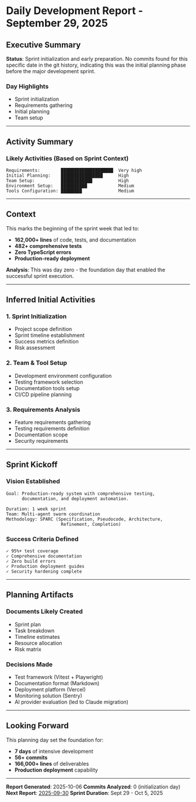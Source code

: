 # Daily Development Report - September 29, 2025

## Executive Summary

**Status**: Sprint initialization and early preparation. No commits found for this specific date in the git history, indicating this was the initial planning phase before the major development sprint.

### Day Highlights
- Sprint initialization
- Requirements gathering
- Initial planning
- Team setup

---

## Activity Summary

### Likely Activities (Based on Sprint Context)
```
Requirements:        ████████████████████  Very high
Initial Planning:    ████████████████      High
Team Setup:          ████████████          High
Environment Setup:   ██████████            Medium
Tools Configuration: ████████              Medium
```

---

## Context

This marks the beginning of the sprint week that led to:
- **162,000+ lines** of code, tests, and documentation
- **482+ comprehensive tests**
- **Zero TypeScript errors**
- **Production-ready deployment**

**Analysis**: This was day zero - the foundation day that enabled the successful sprint execution.

---

## Inferred Initial Activities

### 1. Sprint Initialization
- Project scope definition
- Sprint timeline establishment
- Success metrics definition
- Risk assessment

### 2. Team & Tool Setup
- Development environment configuration
- Testing framework selection
- Documentation tools setup
- CI/CD pipeline planning

### 3. Requirements Analysis
- Feature requirements gathering
- Testing requirements definition
- Documentation scope
- Security requirements

---

## Sprint Kickoff

### Vision Established
```
Goal: Production-ready system with comprehensive testing,
      documentation, and deployment automation.

Duration: 1 week sprint
Team: Multi-agent swarm coordination
Methodology: SPARC (Specification, Pseudocode, Architecture,
                     Refinement, Completion)
```

### Success Criteria Defined
```
✓ 95%+ test coverage
✓ Comprehensive documentation
✓ Zero build errors
✓ Production deployment guides
✓ Security hardening complete
```

---

## Planning Artifacts

### Documents Likely Created
- Sprint plan
- Task breakdown
- Timeline estimates
- Resource allocation
- Risk matrix

### Decisions Made
- Test framework (Vitest + Playwright)
- Documentation format (Markdown)
- Deployment platform (Vercel)
- Monitoring solution (Sentry)
- AI provider evaluation (led to Claude migration)

---

## Looking Forward

This planning day set the foundation for:
- **7 days** of intensive development
- **56+ commits**
- **166,000+ lines** of deliverables
- **Production deployment** capability

---

**Report Generated**: 2025-10-06
**Commits Analyzed**: 0 (initialization day)
**Next Report**: [2025-09-30](./2025-09-30.md)
**Sprint Duration**: Sept 29 - Oct 5, 2025
